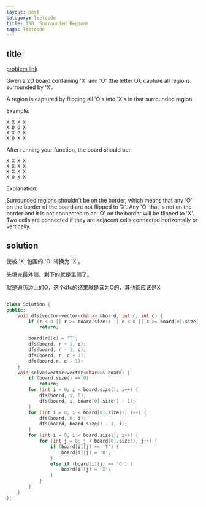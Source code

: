 ```yaml
---
layout: post
category: leetcode
title: 130. Surrounded Regions
tags: leetcode
---
```


## title
[problem link](https://leetcode.com/problems/surrounded-regions/description/)

Given a 2D board containing 'X' and 'O' (the letter O), capture all regions surrounded by 'X'.

A region is captured by flipping all 'O's into 'X's in that surrounded region.

Example:

	X X X X
	X O O X
	X X O X
	X O X X

After running your function, the board should be:

	X X X X
	X X X X
	X X X X
	X O X X

Explanation:

Surrounded regions shouldn’t be on the border, which means that any 'O' on the border of the board are not flipped to 'X'. Any 'O' that is not on the border and it is not connected to an 'O' on the border will be flipped to 'X'. Two cells are connected if they are adjacent cells connected horizontally or vertically.

## solution
使被 'X' 包围的 'O' 转换为 'X'。

先填充最外侧，剩下的就是里侧了。

就是遍历边上的O，这个dfs的结果就是该为O的，其他都应该是X

```c++

class Solution {
public:
	void dfs(vector<vector<char>> &board, int r, int c) {
		if (r < 0 || r >= board.size() || c < 0 || c >= board[0].size() || board[r][c] != 'O')
			return;

		board[r][c] = 'T';
		dfs(board, r + 1, c);
		dfs(board, r - 1, c);
		dfs(board, r, c + 1);
		dfs(board,r, c - 1);
	}
	void solve(vector<vector<char>>& board) {
		if (board.size() == 0)
			return;
		for (int i = 0; i < board.size(); i++) {
			dfs(board, i, 0);
			dfs(board, i, board[0].size() - 1);
		}
		for (int i = 0; i < board[0].size(); i++) {
			dfs(board, 0, i);
			dfs(board, board.size() - 1, i);
		}
		for (int i = 0; i < board.size(); i++) {
			for (int j = 0; j < board[0].size(); j++) {
				if (board[i][j] == 'T') {
					board[i][j] = 'O';
				}
				else if (board[i][j] == 'O') {
					board[i][j] = 'X';
				}
			}
		}
	}
};

```